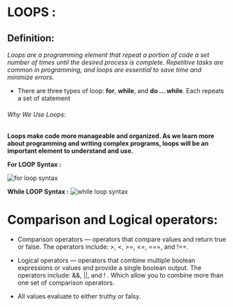 # LOOPS :

## Definition:
 _Loops are a programming element that repeat a portion of code a set number of times until the desired process is complete. Repetitive tasks are common in programming, and loops are essential to save time and minimize errors._

- There are three types of loop: **for**, **while**, and **do ... while**. Each repeats a set of statement

###### Why We Use Loops:
 **Loops make code more manageable and organized. As we learn more about programming and writing complex programs, loops will be an important element to understand and use.**

**For LOOP Syntax :**

![for loop syntax](https://media.geeksforgeeks.org/wp-content/uploads/20191108131134/For-Loop.jpg)

**While LOOP Syntax :**
![while loop syntax](https://media.geeksforgeeks.org/wp-content/uploads/20191118164726/While-Loop-GeeksforGeeks.jpg)



# Comparison and Logical operators:
- Comparison operators — operators that compare values and return true or false. The operators include: >, <, >=, <=, ===, and !==.

- Logical operators — operators that combine multiple boolean expressions or values and provide a single boolean output.
  The operators  include: &&, ||, and ! . Which allow you to combine more than one set of comparison operators. 

-	All values evaluate to either truthy or falsy. 
